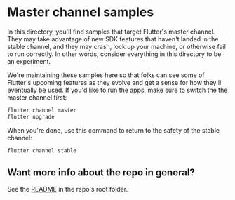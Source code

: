 # Master channel samples

In this directory, you'll find samples that target Flutter's master channel.
They may take advantage of new SDK features that haven't landed in the
stable channel, and they may crash, lock up your machine, or otherwise fail to
run correctly. In other words, consider everything in this directory to be an
experiment.

We're maintaining these samples here so that folks can see some of Flutter's
upcoming features as they evolve and get a sense for how they'll eventually
be used. If you'd like to run the apps, make sure to switch the the master
channel first:

```bash
flutter channel master
flutter upgrade
```

When you're done, use this command to return to the safety of the stable
channel:

```bash
flutter channel stable
```

## Want more info about the repo in general?

See the [README](../README.md) in the repo's root folder.
